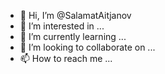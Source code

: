 - 👋 Hi, I’m @SalamatAitjanov
- 👀 I’m interested in ...
- 🌱 I’m currently learning ...
- 💞️ I’m looking to collaborate on ...
- 📫 How to reach me ...

<!---
SalamatAitjanov/SalamatAitjanov is a ✨ special ✨ repository because its `README.md` (this file) appears on your GitHub profile.
You can click the Preview link to take a look at your changes.
--->
